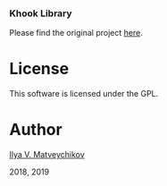 ### Khook Library

Please find the original project [here](https://www.github.com/milabs/khook).

# License

This software is licensed under the GPL.

# Author

[Ilya V. Matveychikov](https://github.com/milabs)

2018, 2019
